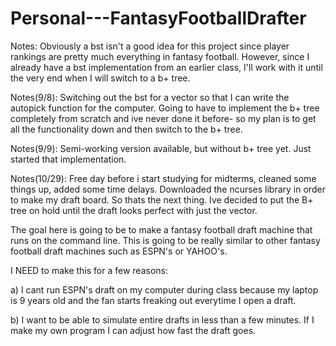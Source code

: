 # Personal---FantasyFootballDrafter

Notes: Obviously a bst isn't a good idea for this project since player rankings are pretty much everything in fantasy football.  However, since I already have a bst implementation from an earlier class, I'll work with it until the very end when I will switch to a b+ tree.

Notes(9/8): Switching out the bst for a vector so that I can write the autopick function for the computer. Going to have to implement the b+ tree completely from scratch and ive never done it before- so my plan is to get all the functionality down and then switch to the b+ tree. 

Notes(9/9): Semi-working version available, but without b+ tree yet.  Just started that implementation. 

Notes(10/29):  Free day before i start studying for midterms, cleaned some things up, added some time delays.  Downloaded the ncurses library in order to make my draft board.  So thats the next thing.  Ive decided to put the B+ tree on hold until the draft looks perfect with just the vector.  


The goal here is going to be to make a fantasy football draft machine that runs on the command line.   This is going
to be really similar to other fantasy football draft machines such as ESPN's or YAHOO's.

I NEED to make this for a few reasons:

a) I cant run ESPN's draft on my computer during class because my laptop is 9 years old and the fan starts freaking out everytime I open a draft. 

b) I want to be able to simulate entire drafts in less than a few minutes. If I make my own program I can adjust how fast the draft goes.
